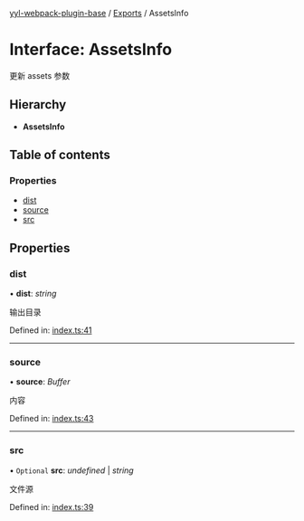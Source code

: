 [yyl-webpack-plugin-base](../README.md) / [Exports](../modules.md) / AssetsInfo

# Interface: AssetsInfo

更新 assets 参数

## Hierarchy

* **AssetsInfo**

## Table of contents

### Properties

- [dist](assetsinfo.md#dist)
- [source](assetsinfo.md#source)
- [src](assetsinfo.md#src)

## Properties

### dist

• **dist**: *string*

输出目录

Defined in: [index.ts:41](https://github.com/jackness1208/yyl-webpack-plugin-base/blob/b829ef0/src/index.ts#L41)

___

### source

• **source**: *Buffer*

内容

Defined in: [index.ts:43](https://github.com/jackness1208/yyl-webpack-plugin-base/blob/b829ef0/src/index.ts#L43)

___

### src

• `Optional` **src**: *undefined* \| *string*

文件源

Defined in: [index.ts:39](https://github.com/jackness1208/yyl-webpack-plugin-base/blob/b829ef0/src/index.ts#L39)
